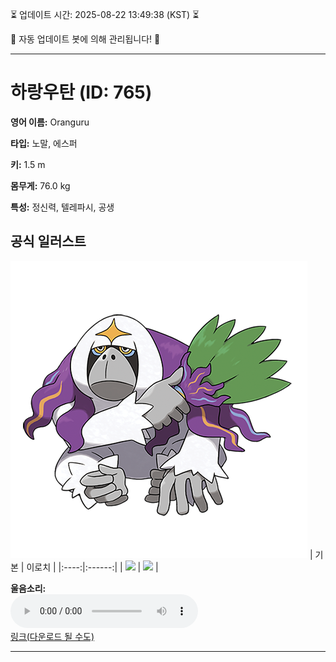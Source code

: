 
⏳ 업데이트 시간: 2025-08-22 13:49:38 (KST) ⏳

🤖 자동 업데이트 봇에 의해 관리됩니다! 🤖

---

# 하랑우탄 (ID: 765)
**영어 이름:** Oranguru

**타입:** 노말, 에스퍼

**키:** 1.5 m

**몸무게:** 76.0 kg

**특성:** 정신력, 텔레파시, 공생

## 공식 일러스트
![](https://raw.githubusercontent.com/PokeAPI/sprites/master/sprites/pokemon/other/official-artwork/765.png)
| 기본 | 이로치 |
|:----:|:------:|
| <img src="http://play.pokemonshowdown.com/sprites/ani/oranguru.gif" width="200"> | <img src="http://play.pokemonshowdown.com/sprites/ani-shiny/oranguru.gif" width="200"> |

**울음소리:**<br><audio controls src="https://raw.githubusercontent.com/PokeAPI/cries/main/cries/pokemon/latest/765.ogg"></audio><br> [링크(다운로드 될 수도)](https://raw.githubusercontent.com/PokeAPI/cries/main/cries/pokemon/latest/765.ogg)


---

